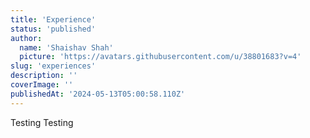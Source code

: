 ```yaml
---
title: 'Experience'
status: 'published'
author:
  name: 'Shaishav Shah'
  picture: 'https://avatars.githubusercontent.com/u/38801683?v=4'
slug: 'experiences'
description: ''
coverImage: ''
publishedAt: '2024-05-13T05:00:58.110Z'
---
```


Testing Testing
